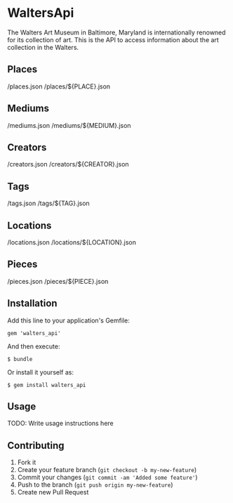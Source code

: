 # WaltersApi

The Walters Art Museum in Baltimore, Maryland is internationally renowned for its collection of art. This is the API to access information about the art collection in the Walters.

## Places
/places.json
/places/${PLACE}.json

## Mediums
/mediums.json
/mediums/${MEDIUM}.json

## Creators
/creators.json
/creators/${CREATOR}.json

## Tags
/tags.json
/tags/${TAG}.json

## Locations
/locations.json
/locations/${LOCATION}.json

## Pieces
/pieces.json
/pieces/${PIECE}.json

## Installation

Add this line to your application's Gemfile:

    gem 'walters_api'

And then execute:

    $ bundle

Or install it yourself as:

    $ gem install walters_api

## Usage

TODO: Write usage instructions here

## Contributing

1. Fork it
2. Create your feature branch (`git checkout -b my-new-feature`)
3. Commit your changes (`git commit -am 'Added some feature'`)
4. Push to the branch (`git push origin my-new-feature`)
5. Create new Pull Request
